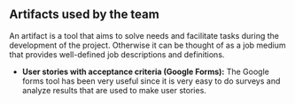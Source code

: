 ## Artifacts used by the team
An artifact is a tool that aims to solve needs and facilitate tasks during the development of the project. Otherwise it can be thought of as a job medium that provides well-defined job descriptions and definitions.
+ **User stories with acceptance criteria (Google Forms):** The Google forms tool has been very useful since it is very easy to do surveys and analyze results that are used to make user stories.  
